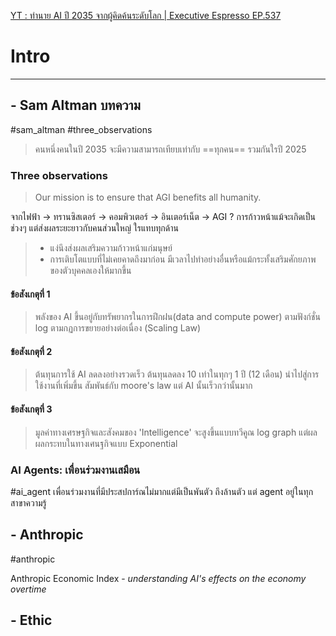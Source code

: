 
[YT : ทำนาย AI ปี 2035 จากผู้คิดค้นระดับโลก | Executive Espresso EP.537 ](https://youtu.be/Cdf6zJwYpas?si=IfqlTQxGBz8TbyyD)
# Intro
---
## - Sam Altman บทความ 
#sam_altman #three_observations

> คนหนึ่งคนในปี 2035 จะมีความสามารถเทียบเท่ากับ ==ทุกคน== รวมกันใรปี 2025
### Three observations 
> Our mission is to ensure that AGI benefits all humanity.

จากไฟฟ้า -> ทรานซิสเตอร์ -> คอมพิวเตอร์ -> อินเตอร์เน็ต -> AGI ?
การก้าวหน้าแม้จะเกิดเป็นช่วงๆ แต่ส่งผลระยะยาวกับคนส่วนใหญ่ ใรแทบทุกด้าน
> - แง่นึงส่งผลเสริมความก้าวหน้าแก่มนุษย์
> - การเติบโตแบบที่ไม่เคยคาดถึงมาก่อน มีเวลาไปทําอย่างอื่นหรือแม้กระทั้งเสริมศักยภาพของตัวบุคคลเองให้มากขึ้น

#### ข้อสังเกตุที่ 1
> พลังของ AI ขึ้นอยู่กับทรัพยากรในการฝึกฝน(data and compute power) ตามฟังก์ชั่น log ตามกฏการขยายอย่างต่อเนื่อง (Scaling Law)
#### ข้อสังเกตุที่ 2
> ต้นทุนการใช้ AI ลดลงอย่างรวดเร็ว ต้นทุนลดลง 10 เท่าในทุกๆ 1 ปี (12 เดือน) นําไปสู่การใช้งานที่เพิ่มขึ้น สัมพันธ์กับ moore's law แต่ AI นั้นเร็วกว่านั้นมาก

#### ข้อสังเกตุที่ 3
> มูลค่าทางเศรษฐกิจและสังคมของ 'Intelligence' จะสูงขึ้นแบบทวีคูณ log graph แต่ผลผลกระทบในทางเศนฐกิจแบบ Exponential

### AI Agents: เพื่อนร่วมงานเสมือน
#ai_agent
เพื่อนร่วมงานที่มีประสปการ์ณไม่มากแต่มีเป็นพันตัว ถึงล้านตัว แต่ agent อยู่ในทุกสาขาความรู้ 

## - Anthropic 
#anthropic 

Anthropic Economic Index - *understanding AI's effects on the economy overtime*

## - Ethic
  